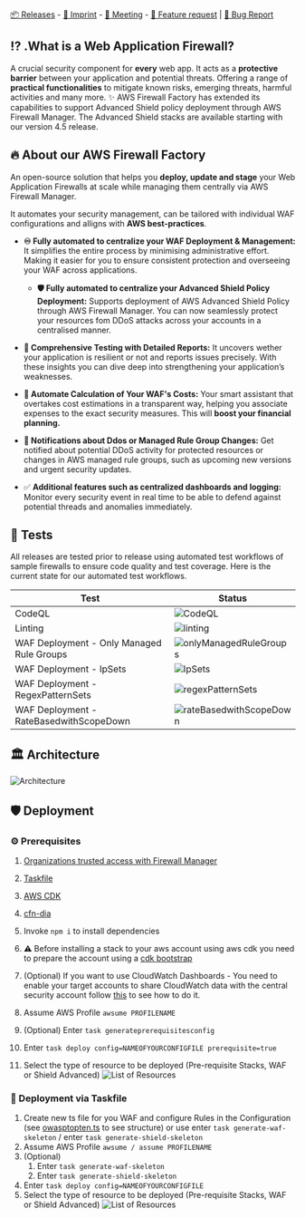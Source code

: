 
[📦 Releases](https://github.com/globaldatanet/aws-firewall-factory/releases) - [🔖 Imprint](https://globaldatanet.com/imprint) - [📅 Meeting](https://calendly.com/dakn/30min-1) -  [🚧 Feature request](https://github.com/globaldatanet/aws-firewall-factory/issues/new?assignees=&labels=feature-request%2C+enhancement&template=feature_request.md&title=) | [🐛 Bug Report](https://github.com/globaldatanet/aws-firewall-factory/issues/new?assignees=&labels=bug%2C+triage&template=bug_report.md&title=)

## ⁉️ .What is a Web Application Firewall?

A crucial security component for **every** web app. It acts as a **protective barrier** between your application and potential threats. Offering a range of **practical functionalities** to mitigate known risks, emerging threats, harmful activities and many more.
✨ AWS Firewall Factory has extended its capabilities to support Advanced Shield policy deployment through AWS Firewall Manager. The Advanced Shield stacks are available starting with our version 4.5 release.

## 🔥 About our AWS Firewall Factory

An open-source solution that helps you **deploy, update and stage** your Web Application Firewalls at scale while managing them centrally via AWS Firewall Manager.

It automates your security management, can be tailored with individual WAF configurations and alligns with **AWS best-practices**.

 - **♾️ Fully automated to centralize your WAF Deployment & Management:**
  It simplifies the entire process by minimising administrative effort. Making it easier for you to ensure consistent protection and overseeing your WAF across applications.

   - **🛡️ Fully automated to centralize your Advanced Shield Policy Deployment:**
  Supports deployment of AWS Advanced Shield Policy through AWS Firewall Manager. You can now seamlessly protect your resources fom DDoS attacks across your accounts in a centralised manner.

 - **🔖 Comprehensive Testing with Detailed Reports:**
  It uncovers wether your application is resilient or not and reports issues precisely. With these insights you can dive deep into strengthening your application’s weaknesses.
 - **🧮 Automate Calculation of Your WAF's Costs:**
  Your smart assistant that overtakes cost estimations in a transparent way, helping you associate expenses to the exact security measures. This will **boost your financial planning.**
- **💌 Notifications about Ddos or Managed Rule Group Changes:**
  Get notified about potential DDoS activity for protected resources or changes in AWS managed rule groups, such as upcoming new versions and urgent security updates.
- ✅ **Additional features such as centralized dashboards and logging:**
Monitor every security event in real time to be able to defend against potential threads and anomalies immediately.

## 🧪 Tests
All releases are tested prior to release using automated test workflows of sample firewalls to ensure code quality and test coverage. Here is the current state for our automated test workflows.

|  Test | Status  |
|---|---|
|  CodeQL | ![CodeQL](https://github.com/globaldatanet/aws-firewall-factory/actions/workflows/github-code-scanning/codeql/badge.svg?branch=master)  |
|  Linting | ![linting](https://github.com/globaldatanet/aws-firewall-factory/actions/workflows/linting.yml/badge.svg?branch=master)  |
|  WAF Deployment - Only Managed Rule Groups  | ![onlyManagedRuleGroups](https://github.com/globaldatanet/aws-firewall-factory/actions/workflows/waf_test_onlymanagedrulegroups.yml/badge.svg?branch=master)  |
|  WAF Deployment - IpSets | ![IpSets](https://github.com/globaldatanet/aws-firewall-factory/actions/workflows/waf_test_ipSets.yml/badge.svg?branch=master)   |
|  WAF Deployment - RegexPatternSets | ![regexPatternSets](https://github.com/globaldatanet/aws-firewall-factory/actions/workflows/waf_test_regexPatternSets.yml/badge.svg?branch=master)  |
|  WAF Deployment - RateBasedwithScopeDown | ![rateBasedwithScopeDown](https://github.com/globaldatanet/aws-firewall-factory/actions/workflows/waf_test_rateBasedwithScopeDown.yml/badge.svg?branch=master)  |

## 🏛️ Architecture
![Architecture](assets/aws-firewall-factory-architecture.png)
## 🛡️ Deployment

### ⚙️ Prerequisites
1. [Organizations trusted access with Firewall Manager](https://docs.aws.amazon.com/organizations/latest/userguide/services-that-can-integrate-fms.html)
2. [Taskfile](https://taskfile.dev/)
3. [AWS CDK](https://aws.amazon.com/cdk/)
4. [cfn-dia](https://www.npmjs.com/package/@mhlabs/cfn-diagram?s=03)
5. Invoke `npm i` to install dependencies
6. ⚠️ Before installing a stack to your aws account using aws cdk you need to prepare the account using a [cdk bootstrap](https://docs.aws.amazon.com/cdk/v2/guide/bootstrapping.html)

7. (Optional) If you want to use CloudWatch Dashboards - You need to enable your target accounts to share CloudWatch data with the central security account follow [this](https://docs.aws.amazon.com/AmazonCloudWatch/latest/monitoring/Cross-Account-Cross-Region.html#enable-cross-account-cross-Region) to see how to do it.
8. Assume AWS Profile `awsume PROFILENAME`
9. (Optional) Enter `task generateprerequisitesconfig`
10. Enter `task deploy config=NAMEOFYOURCONFIGFILE prerequisite=true`
11. Select the type of resource to be deployed (Pre-requisite Stacks, WAF or Shield Advanced)
![List of Resources](assets/options.jpg "Stacks")

### 🏁 Deployment via Taskfile

1. Create new ts file for you WAF and configure Rules in the Configuration (see [owasptopten.ts](https://github.com/globaldatanet/aws-firewall-factory/blob/master/values/examples/owasptop10.ts) to see structure) or use enter `task generate-waf-skeleton` / enter `task generate-shield-skeleton`
2. Assume AWS Profile `awsume / assume PROFILENAME`
3. (Optional)
   1. Enter `task generate-waf-skeleton`
   2. Enter `task generate-shield-skeleton`
4. Enter `task deploy config=NAMEOFYOURCONFIGFILE`
5.  Select the type of resource to be deployed (Pre-requisite Stacks, WAF or Shield Advanced)
![List of Resources](assets/options.jpg "Stacks")